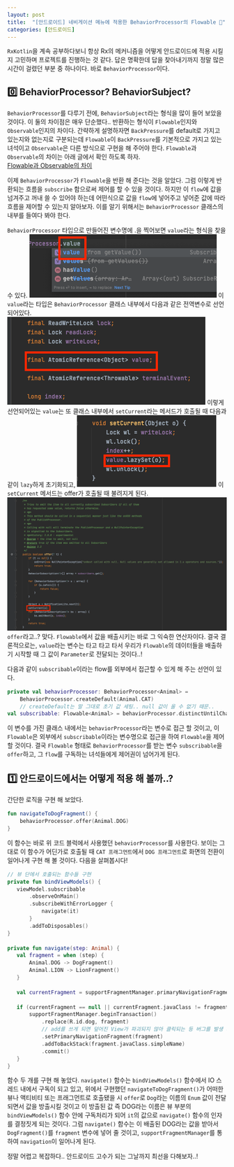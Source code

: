 ```yaml
---
layout: post
title:  "[안드로이드] 네비게이션 메뉴에 적용한 BehaviorProcessor의 Flowable 🔀"
categories: [안드로이드]
---
```


`RxKotlin`을 계속 공부하다보니 항상 Rx의 메커니즘을 어떻게 안드로이드에 적용 시킬지 고민하며 프로젝트를 진행하는 것 같다.
답은 명확한데 답을 찾아내기까지 정말 많은 시간이 걸렸던 부분 중 하나이다. 바로 `BehaviorProcessor`이다.

## 0️⃣ BehaviorProcessor? BehaviorSubject?
`BehaviorProcessor`를 다루기 전에, `BehaviorSubject`라는 형식을 많이 들어 보았을 것이다.
이 둘의 차이점은 매우 단순했다.. 반환하는 형식이 `Flowable`인지와 `Observable`인지의 차이다.
간략하게 설명하자면 `BackPressure`를 default로 가지고 있는지와 없는지로 구분되는데 `Flowable`이 `BackPressure`를 기본적으로 가지고 있는 녀석이고 `Observable`은 다른 방식으로 구현을 해 주어야 한다. `Flowable`과 `Observable`의 차이는 아래 글에서 확인 하도록 하자.</br>
[Flowable과 Observable의 차이](2021-09-15-flowable-observable.md)</br>

이제 `BehaviorProcessor`가 `Flowable`을 반환 해 준다는 것을 알았다. 그럼 이렇게 반환되는 흐름을 `subscribe` 함으로써 제어를 할 수 있을 것이다.
하지만 이 `flow`에 값을 넘겨주고 꺼내 쓸 수 있어야 하는데 어떤식으로 값을 `flow`에 넣어주고 넣어준 값에 따라 흐름을 제어할 수 있는지 알아보자.
이를 알기 위해서는 `BehaviorProcessor` 클래스의 내부를 들여다 봐야 한다.

`BehaviorProcessor` 타입으로 만들어진 변수명에 .을 찍어보면 `value`라는 형식을 찾을 수 있다.
![value](/img/09-14-android/behavior-processor-value-01.png)
이 `value`라는 타입은 `BehaviorProcessor` 클래스 내부에서 다음과 같은 전역변수로 선언되어있다.
![value](/img/09-14-android/behavior-processor-value-02.png)
이렇게 선언되어있는 `value`는 또 클래스 내부에서 `setCurrent`라는 메서드가 호출될 때 다음과 같이 `lazy`하게 초기화되고,
![value](/img/09-14-android/behavior-processor-value-03.png)
이 `setCurrent` 메서드는 offer가 호출될 때 불려지게 된다.
![value](/img/09-14-android/behavior-processor-value-04.png)
`offer`라고..? 맞다. `Flowable`에서 값을 배출시키는 바로 그 익숙한 연산자이다. 결국 결론적으로는, `value`라는 변수는 타고 타고 타서 우리가 `Flowable`의 데이터들을 배출하기 시작할 때 그 값이 `Parameter`로 전달되는 것이다..!

다음과 같이 `subscribable`이라는 flow를 외부에서 접근할 수 있게 해 주는 선언이 있다.
```kotlin
private val behaviorProcessor: BehaviorProcessor<Animal> =
    BehaviorProcessor.createDefault(Animal.CAT)
    // createDefault는 말 그대로 초기 값 세팅.. null 값이 올 수 없기 때문..
val subscribable: Flowable<Animal> = behaviorProcessor.distinctUntilChanged()
```
이 변수를 가진 클래스 내에서는 `behaviorProcessor`라는 변수로 접근 할 것이고, 이 `Flowable`은 외부에서 `subscribable`이라는 변수명으로 접근을 하여 `Flowable`을 제어 할 것이다. 결국 `Flowable` 형태로 `BehaviorProcessor`를 받는 변수 `subscribable`을 `offer`하고, 그 `flow`를 구독하는 녀석들에게 제어권이 넘어가게 된다.

## 1️⃣ 안드로이드에서는 어떻게 적용 해 볼까..?
간단한 로직을 구현 해 보았다.

```kotlin
fun navigateToDogFragment() {
    behaviorProcessor.offer(Animal.DOG)
}
```
이 함수는 바로 위 코드 블럭에서 사용했던 `behaviorProcessor`를 사용한다. 보이는 그대로 이 함수가 어딘가로 호출될 때 `CAT 프래그먼트`에서 `DOG 프래그먼트`로 화면의 전환이 일어나게 구현 해 볼 것이다. 다음을 살펴봅시다!
```kotlin
// 뷰 단에서 호출되는 함수들 구현
private fun bindViewModels() {
   viewModel.subscribable
       .observeOnMain()
       .subscribeWithErrorLogger {
           navigate(it)
       }
       .addToDisposables()
}

private fun navigate(step: Animal) {
   val fragment = when (step) {
       Animal.DOG -> DogFragment()
       Animal.LION -> LionFragment()
   }

   val currentFragment = supportFragmentManager.primaryNavigationFragment

   if (currentFragment == null || currentFragment.javaClass != fragment.javaClass) {
       supportFragmentManager.beginTransaction()
           .replace(R.id.dog, fragment)
           // add를 쓰게 되면 덮어진 View가 파괴되지 않아 클릭되는 등 버그를 발생 시키므로 replace 사용
           .setPrimaryNavigationFragment(fragment)
           .addToBackStack(fragment.javaClass.simpleName)
           .commit()
   }
}
```
함수 두 개를 구현 해 놓았다. `navigate()` 함수는 `bindViewModels()` 함수에서 IO 스레드 내에서 구독이 되고 있고, 위에서 구현했던 `navigateToDogFragment()`가 어떠한 뷰나 액티비티 또는 프래그먼트로 호출됐을 시 `offer`로 `Dog`라는 이름의 `Enum` 값이 전달 되면서 값을 방출시킬 것이고 이 방출된 값 즉 DOG라는 이름은 뷰 부분의 `bindViewModels()` 함수 안에 구독처리가 되어 `it`의 값으로 `navigate()` 함수의 인자를 결정짓게 되는 것이다. 그럼 `navigate()` 함수는 이 배출된 DOG라는 값을 받아서 `DogFragment()`를 `fragment` 변수에 넣어 줄 것이고, `supportFragmentManager`를 통하여 `navigation`이 일어나게 된다.

정말 어렵고 복잡하다.. 안드로이드 고수가 되는 그날까지 최선을 다해보자..!